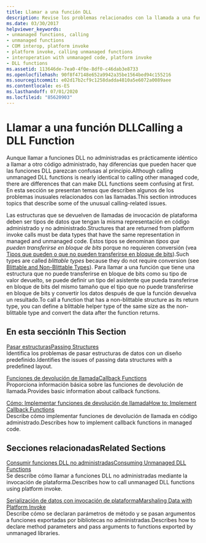 ```yaml
---
title: Llamar a una función DLL
description: Revise los problemas relacionados con la llamada a una función DLL que puede parecer confusa. El proceso de llamada de función difiere en función de si el tipo de valor devuelto se puede transferir en bloque de bits.
ms.date: 03/30/2017
helpviewer_keywords:
- unmanaged functions, calling
- unmanaged functions
- COM interop, platform invoke
- platform invoke, calling unmanaged functions
- interoperation with unmanaged code, platform invoke
- DLL functions
ms.assetid: 113646de-7ea0-4f0e-8df0-c46dab3e8733
ms.openlocfilehash: 90f8f47148e652a9942a35be1564bed94c155216
ms.sourcegitcommit: e02d17b2cf9c1258dadda4810a5e6072a0089aee
ms.contentlocale: es-ES
ms.lasthandoff: 07/01/2020
ms.locfileid: "85620903"
---
```

# <a name="calling-a-dll-function"></a><span data-ttu-id="1eade-104">Llamar a una función DLL</span><span class="sxs-lookup"><span data-stu-id="1eade-104">Calling a DLL Function</span></span>
<span data-ttu-id="1eade-105">Aunque llamar a funciones DLL no administradas es prácticamente idéntico a llamar a otro código administrado, hay diferencias que pueden hacer que las funciones DLL parezcan confusas al principio.</span><span class="sxs-lookup"><span data-stu-id="1eade-105">Although calling unmanaged DLL functions is nearly identical to calling other managed code, there are differences that can make DLL functions seem confusing at first.</span></span> <span data-ttu-id="1eade-106">En esta sección se presentan temas que describen algunos de los problemas inusuales relacionados con las llamadas.</span><span class="sxs-lookup"><span data-stu-id="1eade-106">This section introduces topics that describe some of the unusual calling-related issues.</span></span>  
  
 <span data-ttu-id="1eade-107">Las estructuras que se devuelven de llamadas de invocación de plataforma deben ser tipos de datos que tengan la misma representación en código administrado y no administrado.</span><span class="sxs-lookup"><span data-stu-id="1eade-107">Structures that are returned from platform invoke calls must be data types that have the same representation in managed and unmanaged code.</span></span> <span data-ttu-id="1eade-108">Estos tipos se denominan *tipos que pueden transferirse en bloque de bits* porque no requieren conversión (vea [Tipos que pueden o que no pueden transferirse en bloque de bits](blittable-and-non-blittable-types.md)).</span><span class="sxs-lookup"><span data-stu-id="1eade-108">Such types are called *blittable types* because they do not require conversion (see [Blittable and Non-Blittable Types](blittable-and-non-blittable-types.md)).</span></span> <span data-ttu-id="1eade-109">Para llamar a una función que tiene una estructura que no puede transferirse en bloque de bits como su tipo de valor devuelto, se puede definir un tipo del asistente que pueda transferirse en bloque de bits del mismo tamaño que el tipo que no puede transferirse en bloque de bits y convertir los datos después de que la función devuelva un resultado.</span><span class="sxs-lookup"><span data-stu-id="1eade-109">To call a function that has a non-blittable structure as its return type, you can define a blittable helper type of the same size as the non-blittable type and convert the data after the function returns.</span></span>  
  
## <a name="in-this-section"></a><span data-ttu-id="1eade-110">En esta sección</span><span class="sxs-lookup"><span data-stu-id="1eade-110">In This Section</span></span>  
 [<span data-ttu-id="1eade-111">Pasar estructuras</span><span class="sxs-lookup"><span data-stu-id="1eade-111">Passing Structures</span></span>](passing-structures.md)  
 <span data-ttu-id="1eade-112">Identifica los problemas de pasar estructuras de datos con un diseño predefinido.</span><span class="sxs-lookup"><span data-stu-id="1eade-112">Identifies the issues of passing data structures with a predefined layout.</span></span>  
  
 [<span data-ttu-id="1eade-113">Funciones de devolución de llamada</span><span class="sxs-lookup"><span data-stu-id="1eade-113">Callback Functions</span></span>](callback-functions.md)  
 <span data-ttu-id="1eade-114">Proporciona información básica sobre las funciones de devolución de llamada.</span><span class="sxs-lookup"><span data-stu-id="1eade-114">Provides basic information about callback functions.</span></span>  
  
 [<span data-ttu-id="1eade-115">Cómo: Implementar funciones de devolución de llamada</span><span class="sxs-lookup"><span data-stu-id="1eade-115">How to: Implement Callback Functions</span></span>](how-to-implement-callback-functions.md)  
 <span data-ttu-id="1eade-116">Describe cómo implementar funciones de devolución de llamada en código administrado.</span><span class="sxs-lookup"><span data-stu-id="1eade-116">Describes how to implement callback functions in managed code.</span></span>  
  
## <a name="related-sections"></a><span data-ttu-id="1eade-117">Secciones relacionadas</span><span class="sxs-lookup"><span data-stu-id="1eade-117">Related Sections</span></span>  
 [<span data-ttu-id="1eade-118">Consumir funciones DLL no administradas</span><span class="sxs-lookup"><span data-stu-id="1eade-118">Consuming Unmanaged DLL Functions</span></span>](consuming-unmanaged-dll-functions.md)  
 <span data-ttu-id="1eade-119">Se describe cómo llamar a funciones DLL no administradas mediante la invocación de plataforma.</span><span class="sxs-lookup"><span data-stu-id="1eade-119">Describes how to call unmanaged DLL functions using platform invoke.</span></span>  
  
 [<span data-ttu-id="1eade-120">Serialización de datos con invocación de plataforma</span><span class="sxs-lookup"><span data-stu-id="1eade-120">Marshaling Data with Platform Invoke</span></span>](marshaling-data-with-platform-invoke.md)  
 <span data-ttu-id="1eade-121">Describe cómo se declaran parámetros de método y se pasan argumentos a funciones exportadas por bibliotecas no administradas.</span><span class="sxs-lookup"><span data-stu-id="1eade-121">Describes how to declare method parameters and pass arguments to functions exported by unmanaged libraries.</span></span>
